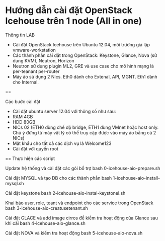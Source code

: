 Hướng dẫn cài đặt OpenStack Icehouse trên 1 node (All in one)
==

Thông tin LAB
- Cài đặt OpenStack Icehouse trên Ubuntu 12.04, môi trường giả lập vmware-workstation
- Các thành phần cài đặt trong OpenStack: Keystone, Glance, Nova (sử dụng KVM), Neutron, Horizon
- Neutron sử dụng plugin ML2, GRE và use case cho mô hình mạng là per-teanant per-router
- Máy ảo sử dụng 2 Nics. Eth0 dành cho Extenal, API, MGNT. Eth1 dành cho Internal.

==

Các bước cài đặt
- Cài đặt ubuntu server 12.04 với thông số như sau:
- RAM 4GB
- HDD 80GB
- NICs 02 (ETH0 dùng chế độ bridge, ETH1 dùng VMnet hoặc host only. Chú ý đứng từ máy vật lý có thể truy cập được vào máy ảo bằng cả 2 NICs)
- Mật khẩu cho tất cả các dịch vụ là Welcome123
- Cài đặt với quyền root 

==
Thực hiện các script

Update hệ thống và cài đặt các gói bổ trợ 
  bash 0-icehouse-aio-prepare.sh

Cài đặt MYSQL và tạo DB cho các thành phần
  bash 1-icehouse-aio-install-mysql.sh

Cài đặt keystone 
  bash 2-icehouse-aio-instal-keystonel.sh

Khai báo user, role, teant và endpoint cho các service trong OpenStack
  bash 3-icehouse-aio-creatusetenant.sh

Cài đặt GLACE và add image cirros để kiểm tra hoạt động của Glance sau khi cài
  bash 4-icehouse-aio-glance.sh

Cài đặt NOVA và kiểm tra hoạt động
  bash 5-icehouse-aio-nova.sh

